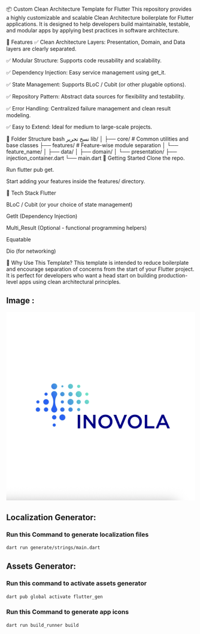 📦 Custom Clean Architecture Template for Flutter
This repository provides a highly customizable and scalable Clean Architecture boilerplate for Flutter applications. It is designed to help developers build maintainable, testable, and modular apps by applying best practices in software architecture.

🔧 Features
✅ Clean Architecture Layers: Presentation, Domain, and Data layers are clearly separated.

✅ Modular Structure: Supports code reusability and scalability.

✅ Dependency Injection: Easy service management using get_it.

✅ State Management: Supports BLoC / Cubit (or other plugable options).

✅ Repository Pattern: Abstract data sources for flexibility and testability.

✅ Error Handling: Centralized failure management and clean result modeling.

✅ Easy to Extend: Ideal for medium to large-scale projects.

📁 Folder Structure
bash
نسخ
تحرير
lib/
│
├── core/                # Common utilities and base classes
├── features/            # Feature-wise module separation
│   └── feature_name/
│       ├── data/
│       ├── domain/
│       └── presentation/
├── injection_container.dart
└── main.dart
🚀 Getting Started
Clone the repo.

Run flutter pub get.

Start adding your features inside the features/ directory.

🧱 Tech Stack
Flutter

BLoC / Cubit (or your choice of state management)

GetIt (Dependency Injection)

Multi_Result (Optional - functional programming helpers)

Equatable

Dio (for networking)

📌 Why Use This Template?
This template is intended to reduce boilerplate and encourage separation of concerns from the start of your Flutter project. It is perfect for developers who want a head start on building production-level apps using clean architectural principles.


## Image :

![Logo](assets/icons/app_icon.png)


## Localization Generator:

### Run this Command to generate localization files
```bash
dart run generate/strings/main.dart
```

## Assets Generator:
### Run this command to activate assets generator
```bash
dart pub global activate flutter_gen
```

### Run this Command to generate app icons
```bash
dart run build_runner build
```
 
